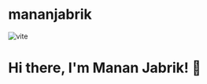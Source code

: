 # mananjabrik

![vite](https://github.com/user-attachments/assets/5852241e-910d-479f-a0de-445dd4ca6f25)

# Hi there, I'm Manan Jabrik! 👋
